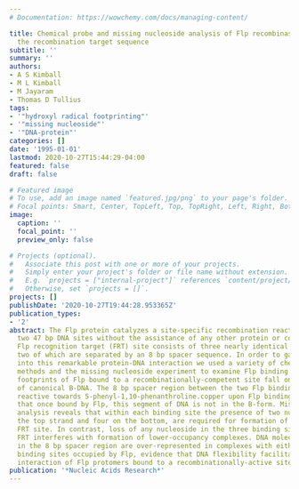 ```yaml
---
# Documentation: https://wowchemy.com/docs/managing-content/

title: Chemical probe and missing nucleoside analysis of Flp recombinase bound to
  the recombination target sequence
subtitle: ''
summary: ''
authors:
- A S Kimball
- M L Kimball
- M Jayaram
- Thomas D Tullius
tags:
- '"hydroxyl radical footprinting"'
- '"missing nucleoside"'
- '"DNA-protein"'
categories: []
date: '1995-01-01'
lastmod: 2020-10-27T15:44:29-04:00
featured: false
draft: false

# Featured image
# To use, add an image named `featured.jpg/png` to your page's folder.
# Focal points: Smart, Center, TopLeft, Top, TopRight, Left, Right, BottomLeft, Bottom, BottomRight.
image:
  caption: ''
  focal_point: ''
  preview_only: false

# Projects (optional).
#   Associate this post with one or more of your projects.
#   Simply enter your project's folder or file name without extension.
#   E.g. `projects = ["internal-project"]` references `content/project/deep-learning/index.md`.
#   Otherwise, set `projects = []`.
projects: []
publishDate: '2020-10-27T19:44:28.953365Z'
publication_types:
- '2'
abstract: The Flp protein catalyzes a site-specific recombination reaction between
  two 47 bp DNA sites without the assistance of any other protein or cofactor. The
  Flp recognition target (FRT) site consists of three nearly identical sequences,
  two of which are separated by an 8 bp spacer sequence. In order to gain insight
  into this remarkable protein-DNA interaction we used a variety of chemical probe
  methods and the missing nucleoside experiment to examine Flp binding. Hydroxyl radical
  footprints of Flp bound to a recombinationally-competent site fall on opposite faces
  of canonical B-DNA. The 8 bp spacer region between the two Flp binding sites becomes
  reactive towards 5-phenyl-1,10-phenanthroline.copper upon Flp binding, indicating
  that once bound by Flp, this segment of DNA is not in the B-form. Missing nucleoside
  analysis reveals that within each binding site the presence of two nucleosides on
  the top strand and four on the bottom, are required for formation of a fully-occupied
  FRT site. In contrast, loss of any nucleoside in the three binding sites in the
  FRT interferes with formation of lower-occupancy complexes. DNA molecules with gaps
  in the 8 bp spacer region are over-represented in complexes with either two or three
  binding sites occupied by Flp, evidence that DNA flexibility facilitates the cooperative
  interaction of Flp protomers bound to a recombinationally-active site.
publication: '*Nucleic Acids Research*'
---
```

